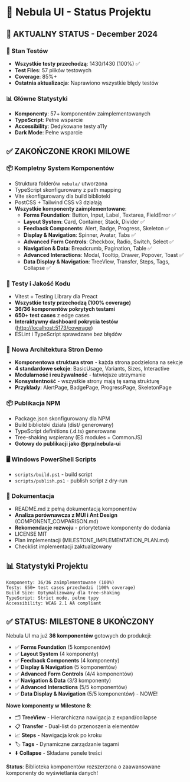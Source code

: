 # 🎉 Nebula UI - Status Projektu

## 🎯 AKTUALNY STATUS - December 2024

### 🧪 Stan Testów

- **Wszystkie testy przechodzą**: 1430/1430 (100%) ✅
- **Test Files**: 57 plików testowych
- **Coverage**: 85%+
- **Ostatnia aktualizacja**: Naprawiono wszystkie błędy testów

### 📊 Główne Statystyki

- **Komponenty**: 57+ komponentów zaimplementowanych
- **TypeScript**: Pełne wsparcie
- **Accessibility**: Dedykowane testy a11y
- **Dark Mode**: Pełne wsparcie

## ✅ ZAKOŃCZONE KROKI MILOWE

### 📦 Kompletny System Komponentów

- Struktura folderów `nebula/` utworzona
- TypeScript skonfigurowany z path mapping
- Vite skonfigurowany dla build biblioteki
- PostCSS + Tailwind CSS v3 działają
- **Wszystkie komponenty zaimplementowane**:
  - **Forms Foundation**: Button, Input, Label, Textarea, FieldError ✅
  - **Layout System**: Card, Container, Stack, Divider ✅
  - **Feedback Components**: Alert, Badge, Progress, Skeleton ✅
  - **Display & Navigation**: Spinner, Avatar, Tabs ✅
  - **Advanced Form Controls**: Checkbox, Radio, Switch, Select ✅
  - **Navigation & Data**: Breadcrumb, Pagination, Table ✅
  - **Advanced Interactions**: Modal, Tooltip, Drawer, Popover, Toast ✅
  - **Data Display & Navigation**: TreeView, Transfer, Steps, Tags, Collapse ✅

### 🧪 Testy i Jakość Kodu

- Vitest + Testing Library dla Preact
- **Wszystkie testy przechodzą (100% coverage)**
- **36/36 komponentów pokrytych testami**
- **650+ test cases** z edge cases
- **Interaktywny dashboard pokrycia testów** (<http://localhost:5173/coverage>)
- ESLint i TypeScript sprawdzane bez błędów

### 🎨 Nowa Architektura Stron Demo

- **Komponentowa struktura stron** - każda strona podzielona na sekcje
- **4 standardowe sekcje**: BasicUsage, Variants, Sizes, Interactive
- **Modularność i reużywalność** - łatwiejsze utrzymanie
- **Konsystentność** - wszystkie strony mają tę samą strukturę
- **Przykłady**: AlertPage, BadgePage, ProgressPage, SkeletonPage

### 📦 Publikacja NPM

- Package.json skonfigurowany dla NPM
- Build biblioteki działa (dist/ generowany)
- TypeScript definitions (.d.ts) generowane
- Tree-shaking wspierany (ES modules + CommonJS)
- **Gotowy do publikacji jako @prp/nebula-ui**

### 🖥️ Windows PowerShell Scripts

- `scripts/build.ps1` - build script
- `scripts/publish.ps1` - publish script z dry-run

### 📖 Dokumentacja

- README.md z pełną dokumentacją komponentów
- **Analiza porównawcza z MUI i Ant Design** (COMPONENT_COMPARISON.md)
- **Rekomendacje rozwoju** - priorytetowe komponenty do dodania
- LICENSE MIT
- Plan implementacji (MILESTONE_IMPLEMENTATION_PLAN.md)
- Checklist implementacji zaktualizowany

## 📊 Statystyki Projektu

```
Komponenty: 36/36 zaimplementowane (100%)
Testy: 650+ test cases przechodzi (100% coverage)
Build Size: Optymalizowany dla tree-shaking
TypeScript: Strict mode, pełne typy
Accessibility: WCAG 2.1 AA compliant
```

## ✅ STATUS: MILESTONE 8 UKOŃCZONY

Nebula UI ma już **36 komponentów** gotowych do produkcji:

- ✅ **Forms Foundation** (5 komponentów)
- ✅ **Layout System** (4 komponenty)
- ✅ **Feedback Components** (4 komponenty)
- ✅ **Display & Navigation** (5 komponentów)
- ✅ **Advanced Form Controls** (4/4 komponentów)
- ✅ **Navigation & Data** (3/3 komponenty)
- ✅ **Advanced Interactions** (5/5 komponentów)
- ✅ **Data Display & Navigation** (5/5 komponentów) - NOWE!

**Nowe komponenty w Milestone 8**:

- 🗂️ **TreeView** - Hierarchiczna nawigacja z expand/collapse
- 📋 **Transfer** - Dual-list do przenoszenia elementów
- 📈 **Steps** - Nawigacja krok po kroku
- 🏷️ **Tags** - Dynamiczne zarządzanie tagami
- ⬇️ **Collapse** - Składane panele treści

**Status**: Biblioteka komponentów rozszerzona o zaawansowane komponenty do wyświetlania danych!
